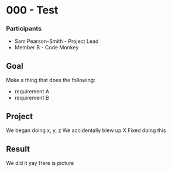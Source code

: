 # 000 - Test
### Participants
- Sam Pearson-Smith - Project Lead
- Member B - Code Monkey

## Goal
Make a thing that does the following:
- requirement A
- requirement B

## Project
We began doing x, y, z
We accidentally blew up X
Fixed doing this


## Result
We did it yay
Here is picture
